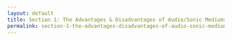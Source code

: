```yaml
---
layout: default
title: Section 1: The Advantages & Disadvantages of Audio/Sonic Mediums & Recordings
permalink: section-1-the-advantages-disadvantages-of-audio-sonic-mediums-recordings
---
```

<!-- Add an essay or interpretive material below this line,
using HTML or markdown.  Do not modify this file above this line -->
